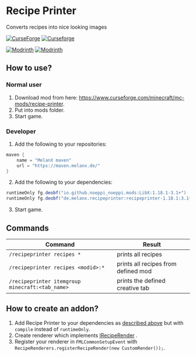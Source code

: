 # Recipe Printer
Converts recipes into nice looking images

[![CurseForge](http://cf.way2muchnoise.eu/full_409823_downloads.svg)](https://www.curseforge.com/minecraft/mc-mods/recipe-printer)
[![Curseforge](http://cf.way2muchnoise.eu/versions/For%20MC_409823_all.svg)](https://www.curseforge.com/minecraft/mc-mods/recipe-printer)

[![Modrinth](https://modrinth-utils.vercel.app/api/badge/versions?id=jCMrOyTG&logo=true)](https://modrinth.com/mod/recipe-printer)
[![Modrinth](https://modrinth-utils.vercel.app/api/badge/downloads?id=jCMrOyTG&logo=true)](https://modrinth.com/mod/recipe-printer)

## How to use?
### Normal user
1. Download mod from here: https://www.curseforge.com/minecraft/mc-mods/recipe-printer.
2. Put into mods folder.
3. Start game.

### Developer
1. Add the following to your repositories:
```groovy
maven {
    name = "MelanX maven"
    url = "https://maven.melanx.de/"
}
```
2. Add the following to your dependencies:
```groovy
runtimeOnly fg.deobf("io.github.noeppi_noeppi.mods:LibX:1.18.1-3.1+")
runtimeOnly fg.deobf("de.melanx.recipeprinter:recipeprinter-1.18.1:3.1+")
```
3. Start game.

## Commands
| Command                                         | Result                              |
|-------------------------------------------------|-------------------------------------|
| `/recipeprinter recipes *`                      | prints all recipes                  |
| `/recipeprinter recipes <modid>:*`              | prints all recipes from defined mod |
| `/recipeprinter itemgroup minecraft:<tab_name>` | prints the defined creative tab     |

## How to create an addon?
1. Add Recipe Printer to your dependencies as [described above](#developer) but with `compile` instead of `runtimeOnly`.
2. Create renderer which
   implements [IRecipeRender](https://github.com/MelanX/RecipePrinter/blob/1.18.x/src/main/java/de/melanx/recipeprinter/IRecipeRender.java)
   .
3. Register your renderer in `FMLCommonSetupEvent` with `RecipeRenderers.registerRecipeRender(new CustomRender());`.